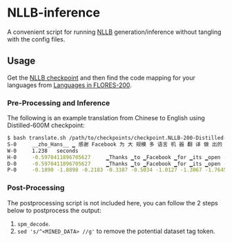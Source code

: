# NLLB-inference

A convenient script for running [NLLB](https://github.com/facebookresearch/fairseq/tree/nllb/examples/nllb/modeling) generation/inference without tangling with the config files. 

## Usage

Get the [NLLB checkpoint](https://github.com/facebookresearch/fairseq/tree/nllb/examples/nllb/modeling#open-sourced-models-and-metrics) and then find the code mapping for your languages from [Languages in FLORES-200](https://github.com/facebookresearch/flores/tree/main/flores200#languages-in-flores-200).

### Pre-Processing and Inference

The following is an example translation from Chinese to English using Distilled-600M checkpoint:

```bash
$ bash translate.sh /path/to/checkpoints/checkpoint.NLLB-200-Distilled-600M.pt zho_Hans eng_Latn <<< '感谢Facebook为大规模多语言机器翻译做出的开源贡献'
S-0     __zho_Hans__ ▁ 感谢 Facebook 为 大 规模 多 语言 机 器 翻 译 做 出的 开 源 贡献
W-0     1.238   seconds
H-0     -0.5970411896705627     ▁Thanks ▁to ▁Facebook ▁for ▁its ▁open - so urce ▁contribution ▁to ▁large - s cale ▁mul til ingu al ▁machine ▁translation
D-0     -0.5970411896705627     ▁Thanks ▁to ▁Facebook ▁for ▁its ▁open - so urce ▁contribution ▁to ▁large - s cale ▁mul til ingu al ▁machine ▁translation
P-0     -0.1890 -1.8898 -0.2183 -0.3387 -0.5034 -1.0127 -1.3067 -1.7645 -0.1620 -0.0765 -0.7432 -0.3358 -2.9018 -0.4164 -0.1267 -0.0749 -0.4482 -0.0686 -0.0824 -0.1171 -0.1867 -0.3008 -0.4675
```
### Post-Processing

The postprocessing script is not included here, you can follow the 2 steps below to postprocess the output:
1. `spm_decode`.
2. `sed 's/^<MINED_DATA> //g'` to remove the potential dataset tag token.
